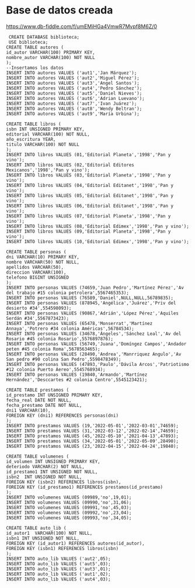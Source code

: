 # Base de datos creada

https://www.db-fiddle.com/f/umEMiHGa4VmwR7Mvpf8M6Z/0

     CREATE DATABASE biblioteca;
     USE biblioteca;
    CREATE TABLE autores (
    id_autor VARCHAR(100) PRIMARY KEY,
    nombre_autor VARCHAR(100) NOT NULL
    );
    --Insertamos los datos
    INSERT INTO autores VALUES ('aut1','Jan Márquez');
    INSERT INTO autores VALUES ('aut2','Miguel Pérez');
    INSERT INTO autores VALUES ('aut3','Angel Santos');
    INSERT INTO autores VALUES ('aut4','Pedro Sánchez');
    INSERT INTO autores VALUES ('aut5','Daniel Nieves');
    INSERT INTO autores VALUES ('aut6','Adrian Luevano');
    INSERT INTO autores VALUES ('aut7','Ivan Juárez');
    INSERT INTO autores VALUES ('aut8','Wendy Beltran');
    INSERT INTO autores VALUES ('aut9','María Urbina');

    CREATE TABLE libros (
    isbn INT UNSIGNED PRIMARY KEY,
    editorial VARCHAR(100) NOT NULL,
    año_escritura YEAR, 
    titulo VARCHAR(100) NOT NULL
    );
    INSERT INTO libros VALUES (01,'Editorial Planeta','1998','Pan y vino');
    INSERT INTO libros VALUES (02,'Editorial Editores Mexicanos','1998','Pan y vino');
    INSERT INTO libros VALUES (03,'Editorial Planeta','1998','Pan y vino');
    INSERT INTO libros VALUES (04,'Editorial Editanet','1998','Pan y vino');
    INSERT INTO libros VALUES (05,'Editorial Editanet','1998','Pan y vino');
    INSERT INTO libros VALUES (06,'Editorial Editanet','1998','Pan y vino');
    INSERT INTO libros VALUES (07,'Editorial Planeta','1998','Pan y vino');
    INSERT INTO libros VALUES (08,'Editorial Edimex','1998','Pan y vino');
    INSERT INTO libros VALUES (09,'Editorial Planeta','1998','Pan y vino');
    INSERT INTO libros VALUES (10,'Editorial Edimex','1998','Pan y vino');

    CREATE TABLE personas (
    dni VARCHAR(10) PRIMARY KEY,
    nombre VARCHAR(50) NOT NULL,
    apellidos VARCHAR(50),
    direccion VARCHAR(100),
    telefono BIGINT UNSIGNED
    );
    INSERT INTO personas VALUES (74659,'Juan Pedro','Martínez Pérez','Av del trabajo #15 colonia petrolera',5567465353);
    INSERT INTO personas VALUES (76589,'Daniel',NULL,NULL,56789835);
    INSERT INTO personas VALUES (878945,'Angélica','Juárez','Priv del desierto #34',554598093);
    INSERT INTO personas VALUES (90867,'Adrián','López Pérez','Aquiles Serdán #34',5567873423);
    INSERT INTO personas VALUES (65478,'Monserrat','Martínez Annaya','Potrero #34 colonia Américas',56784534);
    INSERT INTO personas VALUES (34678,'Ángeles','Sánchez Leal','Av del Rosario #45 colonia Rosario',5576897876);
    INSERT INTO personas VALUES (56749,'Juana','Domíngez Campos','Andador peten #45 colonia Roma',5678563465);
    INSERT INTO personas VALUES (28490,'Andrea','Manrriquez Angulo','Av San pedro #90 colina San Pedro',5598478349);
    INSERT INTO personas VALUES (47893,'Paulo','Dávila Arcos','Patriotismo #12 colonia Puerto Áereo',5545768934);
    INSERT INTO personas VALUES (19840,'Armando','Martínez Hernández','Desccartes #2 colonia Centro',5545123421);

    CREATE TABLE prestamos (
    id_prestamo INT UNSIGNED PRIMARY KEY,
    fecha_real DATE NOT NULL,
    fecha_prestamo DATE NOT NULL,
    dni1 VARCHAR(10),
    FOREIGN KEY (dni1) REFERENCES personas(dni)
    );
    INSERT INTO prestamos VALUES (19,'2022-05-01','2022-03-01',74659);
    INSERT INTO prestamos VALUES (31,'2022-03-12','2022-02-14',74659);
    INSERT INTO prestamos VALUES (45,'2022-05-10','2021-04-13',47893);
    INSERT INTO prestamos VALUES (34,'2022-05-01','2022-05-09',28490);
    INSERT INTO prestamos VALUES (23,'2022-04-15','2022-04-24',19840);

    CREATE TABLE volumenes (
    id_volumen INT UNSIGNED PRIMARY KEY,
    deteriodo VARCHAR(2) NOT NULL,
    id_prestamo1 INT UNSIGNED NOT NULL,
    isbn2  INT UNSIGNED NOT NULL,
    FOREIGN KEY (isbn2) REFERENCES libros(isbn),
    FOREIGN KEY (id_prestamo1) REFERENCES prestamos(id_prestamo)
    );
    INSERT INTO volumenes VALUES (09989,'no',19,01);
    INSERT INTO volumenes VALUES (09990,'no',31,06);
    INSERT INTO volumenes VALUES (09991,'no',45,03);
    INSERT INTO volumenes VALUES (09992,'no',23,04);
    INSERT INTO volumenes VALUES (09993,'no',34,05);

    CREATE TABLE auto_lib (
    id_autor1  VARCHAR(100) NOT NULL,
    isbn1 INT UNSIGNED NOT NULL,
    FOREIGN KEY (id_autor1) REFERENCES autores(id_autor),
    FOREIGN KEY (isbn1) REFERENCES libros(isbn)
    );
    INSERT INTO auto_lib VALUES ('aut2',05);
    INSERT INTO auto_lib VALUES ('aut5',03);
    INSERT INTO auto_lib VALUES ('aut3',01);
    INSERT INTO auto_lib VALUES ('aut1',02);
    INSERT INTO auto_lib VALUES ('aut4',03);
